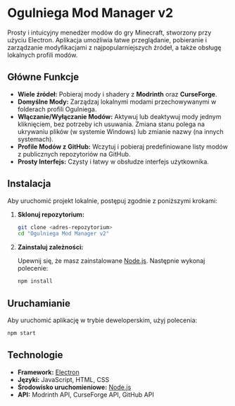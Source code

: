 # Ogulniega Mod Manager v2

Prosty i intuicyjny menedżer modów do gry Minecraft, stworzony przy użyciu Electron. Aplikacja umożliwia łatwe przeglądanie, pobieranie i zarządzanie modyfikacjami z najpopularniejszych źródeł, a także obsługę lokalnych profili modów.

## Główne Funkcje

- **Wiele źródeł:** Pobieraj mody i shadery z **Modrinth** oraz **CurseForge**.
- **Domyślne Mody:** Zarządzaj lokalnymi modami przechowywanymi w folderach profili Ogulniega.
- **Włączanie/Wyłączanie Modów:** Aktywuj lub deaktywuj mody jednym kliknięciem, bez potrzeby ich usuwania. Zmiana stanu polega na ukrywaniu plików (w systemie Windows) lub zmianie nazwy (na innych systemach).
- **Profile Modów z GitHub:** Wczytuj i pobieraj predefiniowane listy modów z publicznych repozytoriów na GitHub.
- **Prosty Interfejs:** Czysty i łatwy w obsłudze interfejs użytkownika.

## Instalacja

Aby uruchomić projekt lokalnie, postępuj zgodnie z poniższymi krokami:

1.  **Sklonuj repozytorium:**
    ```bash
    git clone <adres-repozytorium>
    cd "Ogulniega Mod Manager v2"
    ```

2.  **Zainstaluj zależności:**

    Upewnij się, że masz zainstalowane [Node.js](https://nodejs.org/). Następnie wykonaj polecenie:
    ```bash
    npm install
    ```

## Uruchamianie

Aby uruchomić aplikację w trybie deweloperskim, użyj polecenia:

```bash
npm start
```

## Technologie

- **Framework:** [Electron](https://www.electronjs.org/)
- **Języki:** JavaScript, HTML, CSS
- **Środowisko uruchomieniowe:** [Node.js](https://nodejs.org/)
- **API:** Modrinth API, CurseForge API, GitHub API
